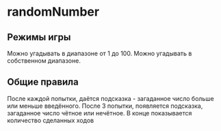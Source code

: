 # randomNumber

## Режимы игры
Можно угадывать в диапазоне от 1 до 100. Можно угадывать в собственном диапазоне.

## Общие правила
После каждой попытки, даётся подсказка - загаданное число больше или меньше введённого.
После 3 попытки, появляется подсказка, загаданное число чётное или нечётное.
В конце показывается количество сделанных ходов
